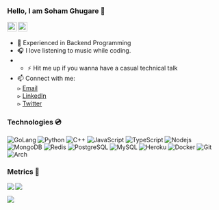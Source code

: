 ### Hello, I am Soham Ghugare 👋

<a href="https://www.instagram.com/soham__g18/">
  <img align="left" alt="Soham's Instagram" width="22px" src="https://raw.githubusercontent.com/hussainweb/hussainweb/main/icons/instagram.png" />
</a>
<a href="https://www.linkedin.com/in/soham-ghugare/">
  <img align="left" alt="Soham's LinkedIN" width="22px" src="https://raw.githubusercontent.com/peterthehan/peterthehan/master/assets/linkedin.svg" />
</a><br>

###

- 🔭 Experienced in Backend Programming
- 🎧 I love listening to music while coding.
- - ⚡ Hit me up if you wanna have a casual technical talk
- 📫 Connect with me: </br>
        ⪧ [Email](mailto:soham.ghugare@gmail.com) <br>
        ⪧ [LinkedIn](https://www.linkedin.com/in/soham-ghugare) <br>
        ⪧ [Twitter]() <br>


### Technologies 💿

![GoLang](https://img.shields.io/badge/go-%2300ADD8.svg?style=flat-square&logo=golang)
![Python](https://img.shields.io/badge/-Python-black?style=flat-square&logo=Python)
![C++](https://img.shields.io/badge/-C++-00599C?style=flat-square&logo=c)
![JavaScript](https://img.shields.io/badge/-JavaScript-black?style=flat-square&logo=javascript)
![TypeScript](https://img.shields.io/badge/-TypeScript-black?style=flat-square&logo=typescript)
![Nodejs](https://img.shields.io/badge/-Nodejs-black?style=flat-square&logo=Node.js)
![MongoDB](https://img.shields.io/badge/-MongoDB-black?style=flat-square&logo=mongodb)
![Redis](https://img.shields.io/badge/-Redis-black?style=flat-square&logo=Redis)
![PostgreSQL](https://img.shields.io/badge/-PostgreSQL-336791?style=flat-square&logo=postgresql)
![MySQL](https://img.shields.io/badge/-MySQL-black?style=flat-square&logo=mysql)
![Heroku](https://img.shields.io/badge/-Heroku-430098?style=flat-square&logo=heroku)
![Docker](https://img.shields.io/badge/-Docker-black?style=flat-square&logo=docker)
![Git](https://img.shields.io/badge/-Git-black?style=flat-square&logo=git)
![Arch](https://img.shields.io/badge/Arch_Linux-1793D1?style=flat-square&logo=arch-linux&logoColor=white)


### Metrics 🚀
<!--START_SECTION:waka-->
<!--END_SECTION:waka-->

<a href="https://github.com/SohamGhugare">
  <img align="left" src="http://github-readme-streak-stats.herokuapp.com/?user=sohamghugare&theme=bear" />
  <img src="https://github-readme-stats.vercel.app/api?username=sohamghugare&count_private=true&show_icons=true&theme=bear" />
</a>

![](https://komarev.com/ghpvc/?username=SohamGhugare)


